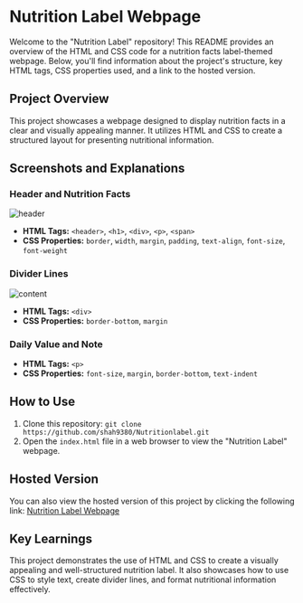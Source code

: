 # Nutrition Label Webpage

Welcome to the "Nutrition Label" repository! This README provides an overview of the HTML and CSS code for a nutrition facts label-themed webpage. Below, you'll find information about the project's structure, key HTML tags, CSS properties used, and a link to the hosted version.

## Project Overview

This project showcases a webpage designed to display nutrition facts in a clear and visually appealing manner. It utilizes HTML and CSS to create a structured layout for presenting nutritional information.

## Screenshots and Explanations

### Header and Nutrition Facts

![header](https://github.com/shah9380/Nutritionlabel/assets/130676464/1cdd272d-c157-4b31-9f9e-d553a7742145)

- **HTML Tags:** `<header>`, `<h1>`, `<div>`, `<p>`, `<span>`
- **CSS Properties:** `border`, `width`, `margin`, `padding`, `text-align`, `font-size`, `font-weight`

### Divider Lines

![content](https://github.com/shah9380/Nutritionlabel/assets/130676464/3c796937-7071-4ae7-972a-4f57606c1408)

- **HTML Tags:** `<div>`
- **CSS Properties:** `border-bottom`, `margin`

### Daily Value and Note

- **HTML Tags:** `<p>`
- **CSS Properties:** `font-size`, `margin`, `border-bottom`, `text-indent`

## How to Use

1. Clone this repository: `git clone https://github.com/shah9380/Nutritionlabel.git`
2. Open the `index.html` file in a web browser to view the "Nutrition Label" webpage.

## Hosted Version

You can also view the hosted version of this project by clicking the following link: [Nutrition Label Webpage](https://shah9380.github.io/Nutritionlabel/)

## Key Learnings

This project demonstrates the use of HTML and CSS to create a visually appealing and well-structured nutrition label. It also showcases how to use CSS to style text, create divider lines, and format nutritional information effectively.


